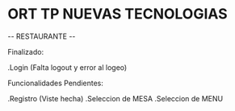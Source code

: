 # ORT TP NUEVAS TECNOLOGIAS

-- RESTAURANTE --

Finalizado:
 
.Login (Falta logout y error al logeo)

Funcionalidades Pendientes:

.Registro (Viste hecha)
.Seleccion de MESA
.Seleccion de MENU



